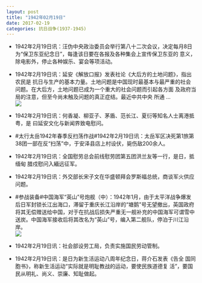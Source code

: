 ```yaml
---
layout: post
title: "1942年02月19日"
date: 2017-02-19
categories: 抗日战争(1937-1945)
---
```


<meta name="referrer" content="no-referrer" />

- 1942年2月19日讯：汪伪中央政治委员会举行第八十二次会议，决定每月8日为“保卫东亚纪念日”，每逢该日要在各报及各种集会上宣传保卫东亚的 意义，除电影外，停止各种娱乐、宴会等项活动。 

- 1942年2月19日讯：延安《解放口报》发表社论《大后方的土地问题》，指出农民是 抗日与生产的基本力量。土地问题是中国现时最基本与最严重的社会 问题。在大后方，土地问题已成为一个重大的社会问题而引起各方面 及政府当局的注意，但至今尚未触及问题的真正症结。最近中共中央 所通 ... <br/><img src="https://ww1.sinaimg.cn/large/aca367d8jw1fcw13jtomzj20c80aydh9.jpg" />

- 1942年2月19日讯：何香凝、柳亚子、茅盾、范长江、夏衍等知名人士离港抵粤，是 曰延安文化与新闻界致电慰问。 

- #太行太岳1942年春季反扫荡作战#1942年2月19日讯：太岳军区决死第1旅第38团一部在反“扫荡”中，于安泽县店上村设伏，毙伤敌200余人。 

- 1942年2月19日讯：全国慰劳总会前线慰劳团第五团洪兰友等一行，是日，抵缅甸 腊戍慰问入緬远征军。 

- 1942年2月19日讯：外交部长宋子文在华盛顿拜会罗斯福总统，商谈军火供应 问题。 

- #参战装备#中国海军“英山”号炮舰（中）：1942年1月，由于太平洋战争爆发后日军封锁长江出海口，滞留于重庆长江沿岸的“塘鹅”号无望撤出，英国政府将其无偿赠送给中国，对于在抗战后损失严重无一舰补充的中国海军可谓雪中送炭。中国海军接收后将其改名为“英山”号，编入第二舰队，停泊于川江沿岸。 <br/><img src="https://ww4.sinaimg.cn/large/aca367d8jw1fcvjrfylyvj20jq0rdq6k.jpg" />

- 1942年2月19日讯：社会部设劳工局，负责实施国民劳动管制。 

- 1942年2月19日讯：是日为新生活运动八周年纪念日，蒋介石发表《告全 国同胞书》，称新生活运动“实际就是明耻教战的运动，要使民族道德复 活”，要国民从明礼、尚义、崇廉、知耻做起。 

